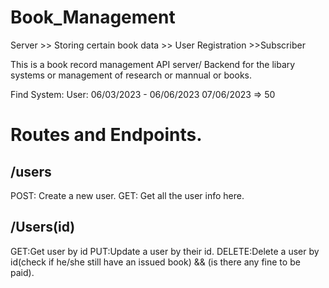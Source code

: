 # Book_Management
Server  >> Storing certain book data
        >> User Registration
        >>Subscriber

This is a book record management API server/ Backend for the libary systems or management of research or mannual or books.

Find System:
User: 06/03/2023 - 06/06/2023
07/06/2023 => 50

# Routes and Endpoints.

## /users
POST: Create a new user.
GET: Get all the user info here.

## /Users(id)
GET:Get user by id
PUT:Update a user by their id.
DELETE:Delete a user by id(check if he/she still have an issued book) && (is there any fine to be paid).
